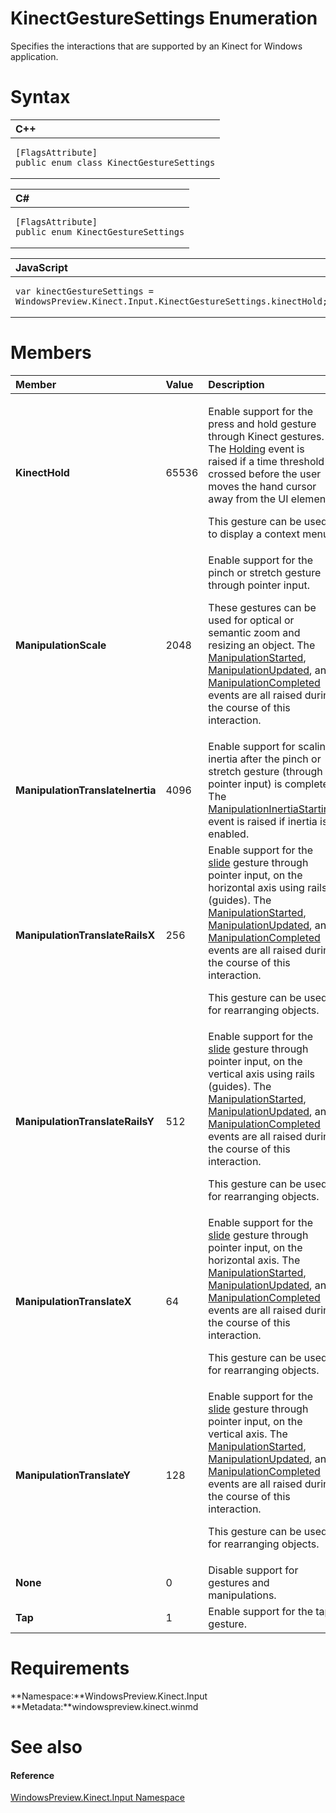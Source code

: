 KinectGestureSettings Enumeration  
=================================  

Specifies the interactions that are supported by an Kinect for Windows application. <span id="syntaxSection"></span>

Syntax  
======  

<table>
<colgroup>
<col width="100%" />
</colgroup>
<thead>
<tr class="header">
<th align="left">C++</th>
</tr>
</thead>
<tbody>
<tr class="odd">
<td align="left"><pre><code>[FlagsAttribute]  
public enum class KinectGestureSettings</code></pre></td>
</tr>
</tbody>
</table>

<table>
<colgroup>
<col width="100%" />
</colgroup>
<thead>
<tr class="header">
<th align="left">C#</th>
</tr>
</thead>
<tbody>
<tr class="odd">
<td align="left"><pre><code>[FlagsAttribute]  
public enum KinectGestureSettings</code></pre></td>
</tr>
</tbody>
</table>

<table>
<colgroup>
<col width="100%" />
</colgroup>
<thead>
<tr class="header">
<th align="left">JavaScript</th>
</tr>
</thead>
<tbody>
<tr class="odd">
<td align="left"><pre><code>var kinectGestureSettings = WindowsPreview.Kinect.Input.KinectGestureSettings.kinectHold;</code></pre></td>
</tr>
</tbody>
</table>

<span id="ID4ERE"></span>

Members  
=======  

<table>
<colgroup>
<col width="33%" />
<col width="33%" />
<col width="33%" />
</colgroup>
<thead>
<tr class="header">
<th align="left">Member</th>
<th align="left">Value</th>
<th align="left">Description</th>
</tr>
</thead>
<tbody>
<tr class="odd">
<td align="left"><strong>KinectHold</strong></td>
<td align="left">65536</td>
<td align="left"><p>Enable support for the press and hold gesture through Kinect gestures. The <a href="KinectGestureRecognizer/Events/Holding_Event.md">Holding</a> event is raised if a time threshold is crossed before the user moves the hand cursor away from the UI element.</p>
<p>This gesture can be used to display a context menu.</p></td>
</tr>
<tr class="even">
<td align="left"><strong>ManipulationScale</strong></td>
<td align="left">2048</td>
<td align="left">Enable support for the pinch or stretch gesture through pointer input.  
<p>These gestures can be used for optical or semantic zoom and resizing an object. The <a href="KinectGestureRecognizer/Events/ManipulationStarted_Event.md">ManipulationStarted</a>, <a href="KinectGestureRecognizer/Events/ManipulationUpdated_Event.md">ManipulationUpdated</a>, and <a href="KinectGestureRecognizer/Events/ManipulationCompleted_Event.md">ManipulationCompleted</a> events are all raised during the course of this interaction.</p></td>
</tr>
<tr class="odd">
<td align="left"><strong>ManipulationTranslateInertia</strong></td>
<td align="left">4096</td>
<td align="left">Enable support for scaling inertia after the pinch or stretch gesture (through pointer input) is complete. The <a href="KinectGestureRecognizer/Events/ManipulationInertiaStarting.md">ManipulationInertiaStarting</a> event is raised if inertia is enabled.</td>
</tr>
<tr class="even">
<td align="left"><strong>ManipulationTranslateRailsX</strong></td>
<td align="left">256</td>
<td align="left">Enable support for the <a href="http://msdn.microsoft.com/en-us/library/hh465299.aspx">slide</a> gesture through pointer input, on the horizontal axis using rails (guides). The <a href="KinectGestureRecognizer/Events/ManipulationStarted_Event.md">ManipulationStarted</a>, <a href="KinectGestureRecognizer/Events/ManipulationUpdated_Event.md">ManipulationUpdated</a>, and <a href="KinectGestureRecognizer/Events/ManipulationCompleted_Event.md">ManipulationCompleted</a> events are all raised during the course of this interaction.  
<p>This gesture can be used for rearranging objects.</p></td>
</tr>
<tr class="odd">
<td align="left"><strong>ManipulationTranslateRailsY</strong></td>
<td align="left">512</td>
<td align="left">Enable support for the <a href="http://msdn.microsoft.com/en-us/library/hh465299.aspx">slide</a> gesture through pointer input, on the vertical axis using rails (guides). The <a href="KinectGestureRecognizer/Events/ManipulationStarted_Event.md">ManipulationStarted</a>, <a href="KinectGestureRecognizer/Events/ManipulationUpdated_Event.md">ManipulationUpdated</a>, and <a href="KinectGestureRecognizer/Events/ManipulationCompleted_Event.md">ManipulationCompleted</a> events are all raised during the course of this interaction.  
<p>This gesture can be used for rearranging objects.</p></td>
</tr>
<tr class="even">
<td align="left"><strong>ManipulationTranslateX</strong></td>
<td align="left">64</td>
<td align="left">Enable support for the <a href="http://msdn.microsoft.com/en-us/library/hh465299.aspx">slide</a> gesture through pointer input, on the horizontal axis. The <a href="KinectGestureRecognizer/Events/ManipulationStarted_Event.md">ManipulationStarted</a>, <a href="KinectGestureRecognizer/Events/ManipulationUpdated_Event.md">ManipulationUpdated</a>, and <a href="KinectGestureRecognizer/Events/ManipulationCompleted_Event.md">ManipulationCompleted</a> events are all raised during the course of this interaction.  
<p>This gesture can be used for rearranging objects.</p></td>
</tr>
<tr class="odd">
<td align="left"><strong>ManipulationTranslateY</strong></td>
<td align="left">128</td>
<td align="left">Enable support for the <a href="http://msdn.microsoft.com/en-us/library/hh465299.aspx">slide</a> gesture through pointer input, on the vertical axis. The <a href="KinectGestureRecognizer/Events/ManipulationStarted_Event.md">ManipulationStarted</a>, <a href="KinectGestureRecognizer/Events/ManipulationUpdated_Event.md">ManipulationUpdated</a>, and <a href="KinectGestureRecognizer/Events/ManipulationCompleted_Event.md">ManipulationCompleted</a> events are all raised during the course of this interaction.  
<p>This gesture can be used for rearranging objects.</p></td>
</tr>
<tr class="even">
<td align="left"><strong>None</strong></td>
<td align="left">0</td>
<td align="left">Disable support for gestures and manipulations.</td>
</tr>
<tr class="odd">
<td align="left"><strong>Tap</strong></td>
<td align="left">1</td>
<td align="left">Enable support for the tap gesture.</td>
</tr>
</tbody>
</table>

<span id="requirements"></span>

Requirements  
============  

**Namespace:**WindowsPreview.Kinect.Input  
**Metadata:**windowspreview.kinect.winmd  

<span id="ID4EYE"></span>

See also  
========  

<span id="ID4E1E"></span>
#### Reference  

[WindowsPreview.Kinect.Input Namespace](../Kinect.Input.md)  



<!--Please do not edit the data in the comment block below.-->
<!--
TOCTitle : KinectGestureSettings Enumeration
RLTitle : KinectGestureSettings Enumeration
KeywordK : KinectGestureSettings enumeration
KeywordK : WindowsPreview.Kinect.Input.KinectGestureSettings enumeration
HelpPriority : 2
KeywordF : WindowsPreview.Kinect.Input.KinectGestureSettings
KeywordF : KinectGestureSettings
KeywordF : WindowsPreview.Kinect.Input.KinectGestureSettings
KeywordA : T:WindowsPreview.Kinect.Input.KinectGestureSettings
AssetID : T:WindowsPreview.Kinect.Input.KinectGestureSettings
Locale : en-us
CommunityContent : 1
APIType : Managed
APILocation : windowspreview.kinect.winmd
APIName : WindowsPreview.Kinect.Input.KinectGestureSettings
TargetOS : Windows
TopicType : kbSyntax
DevLang : VB
DevLang : CSharp
DevLang : JavaScript
DevLang : C++
DocSet : K4Wv2
ProjType : K4Wv2Proj
Technology : Kinect for Windows
Product : Kinect for Windows SDK v2
productversion : 20
-->
